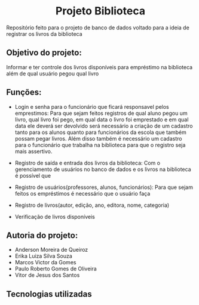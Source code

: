 <h1 align="center">Projeto Biblioteca</h1>

Repositório feito para o projeto de banco de dados voltado para a ideia de registrar os livros da biblioteca
<!-- Incluir aqui um parágrafo descrevendo o problema abordado -->
<!-- Incluir aqui um parágrafo apresentando a soluço para este problema -->

## Objetivo do projeto: 
Informar e ter controle dos livros disponíveis para empréstimo na biblioteca além de qual usuário pegou qual livro

## Funções:
* Login e senha para o funcionário que ficará responsavel pelos emprestimos: Para que sejam feitos registros de qual aluno pegou um livro, qual livro foi pego, em qual data o livro foi emprestado e em qual data ele deverá ser devolvido será necessário a criação de um cadastro tanto para os alunos quanto para funcionários da escola que também possam pegar livros. Além disso também é necessário um cadastro para o funcionário que trabalha na biblioteca para que o registro seja mais assertivo.

* Registro de saída e entrada dos livros da biblioteca: Com o gerenciamento de usuários no banco de dados e os livros na biblioteca é possível que 

* Registro de usuários(professores, alunos, funcionários): Para que sejam feitos os empréstimos é necessário que o usuário faça 

* Registro de livros(autor, edição, ano, editora, nome, categoria)

* Verificação de livros disponíveis

## Autoria do projeto:
* Anderson Moreira de Queiroz
* Erika Luiza Silva Souza
* Marcos Victor da Gomes
* Paulo Roberto Gomes de Oliveira
* Vitor de Jesus dos Santos

## Tecnologias utilizadas
